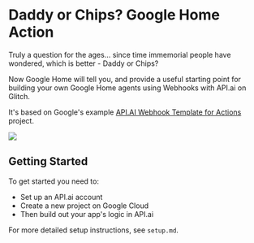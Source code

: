 # Daddy or Chips? Google Home Action

Truly a question for the ages... since time immemorial people have wondered, which is better - Daddy or Chips?

Now Google Home will tell you, and provide a useful starting point for building your own Google Home agents using Webhooks with API.ai on Glitch.

It's based on Google's example [API.AI Webhook Template for Actions](https://github.com/actions-on-google/apiai-webhook-template-nodejs) project.

![](https://cdn.glitch.com/af1e91ec-2f6d-4a37-82cb-21c8bd289460%2FgoogleHome.png)

## Getting Started
To get started you need to:
- Set up an API.ai account
- Create a new project on Google Cloud
- Then build out your app's logic in API.ai

For more detailed setup instructions, see `setup.md`.
